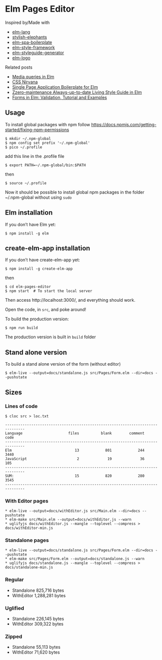 # Elm Pages Editor

Inspired by/Made with

* [elm-lang](http://elm-lang.org/)
* [stylish-elephants](http://package.elm-lang.org/packages/mdgriffith/stylish-elephants/4.0.0)
* [elm-spa-boilerplate](https://github.com/lucamug/elm-spa-boilerplate)
* [elm-style-framework](http://package.elm-lang.org/packages/lucamug/elm-style-framework/latest)
* [elm-styleguide-generator](http://package.elm-lang.org/packages/lucamug/elm-styleguide-generator/latest)
* [elm-logo](https://github.com/lucamug/elm-logo)

Related posts

* [Media queries in Elm](https://medium.com/@l.mugnaini/media-queries-in-elm-183203a6c1a7)
* [CSS Nirvana](https://medium.com/front-end-hacking/css-nirvana-a92ba04cca06)
* [Single Page Application Boilerplate for Elm](https://medium.com/@l.mugnaini/single-page-application-boilerplate-for-elm-160bb5f3eec2)
* [Zzero-maintenance Always-up-to-date Living Style Guide in Elm](https://medium.com/@l.mugnaini/zero-maintenance-always-up-to-date-living-style-guide-in-elm-dbf236d07522)
* [Forms in Elm: Validation, Tutorial and Examples](https://medium.com/@l.mugnaini/forms-in-elm-validation-tutorial-and-examples-2339830055da)

## Usage

To install global packages with npm follow https://docs.npmjs.com/getting-started/fixing-npm-permissions
```
$ mkdir ~/.npm-global
$ npm config set prefix '~/.npm-global'
$ pico ~/.profile
```
add this line in the .profile file
```
$ export PATH=~/.npm-global/bin:$PATH
```
then
```
$ source ~/.profile
```
Now it should be possible to install global npm packages in the folder ~/.npm-global without using `sudo`

## Elm installation
If you don’t have Elm yet:
```
$ npm install -g elm
```

## create-elm-app installation
If you don’t have create-elm-app yet:
```
$ npm install -g create-elm-app
```
then
```
$ cd elm-pages-editor
$ npm start  # To start the local server
```
Then access http://localhost:3000/, and everything should work.

Open the code, in `src`, and poke around!

To build the production version:
```
$ npm run build
```
The production version is built in `build` folder

## Stand alone version

To build a stand alone version of the form (without editor)

```
$ elm-live --output=docs/standalone.js src/Pages/Form.elm --dir=docs --pushstate
```

## Sizes

### Lines of code

```
$ cloc src > loc.txt
```

```
-------------------------------------------------------------------------------
Language                     files          blank        comment           code
-------------------------------------------------------------------------------
Elm                             13            801            244           3440
JavaScript                       2             19             36            105
-------------------------------------------------------------------------------
SUM:                            15            820            280           3545
-------------------------------------------------------------------------------
```

### With Editor pages

```
* elm-live --output=docs/withEditor.js src/Main.elm --dir=docs --pushstate
* elm-make src/Main.elm --output=docs/withEditor.js --warn
* uglifyjs docs/withEditor.js --mangle --toplevel --compress > docs/withEditor-min.js
```

### Standalone pages

```
* elm-live --output=docs/standalone.js src/Pages/Form.elm --dir=docs --pushstate
* elm-make src/Pages/Form.elm --output=docs/standalone.js --warn
* uglifyjs docs/standalone.js --mangle --toplevel --compress > docs/standalone-min.js
```

### Regular

* Standalone      825,716 bytes
* WithEditor    1,288,281 bytes

### Uglified

* Standalone     226,145 bytes
* WithEditor     309,322 bytes

### Zipped

* Standalone      55,113 bytes
* WithEditor      71,620 bytes
